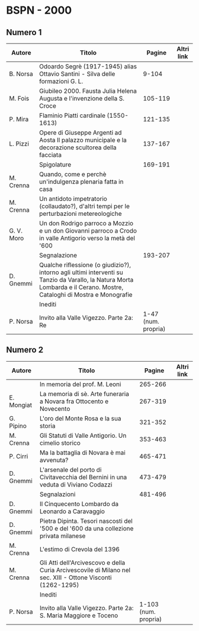 # BSPN - 2000

## Numero 1

| Autore     | Titolo                                                                                                                                                                 | Pagine              | Altri link |
|------------|------------------------------------------------------------------------------------------------------------------------------------------------------------------------|---------------------|------------|
| B. Norsa   | Odoardo Segrè (1917-1945) alias Ottavio Santini - Silva delle formazioni G. L.                                                                                         | 9-104               |            |
| M. Fois    | Giubileo 2000. Fausta Julia Helena Augusta e l'invenzione della S. Croce                                                                                               | 105-119             |            |
| P. Mira    | Flaminio Piatti cardinale (1550-1613)                                                                                                                                  | 121-135             |            |
| L. Pizzi   | Opere di Giuseppe Argenti ad Aosta Il palazzo municipale e la decorazione scultorea della facciata                                                                     | 137-167             |            |
|            | Spigolature                                                                                                                                                            | 169-191             |            |
| M. Crenna  | Quando, come e perchè un'indulgenza plenaria fatta in casa                                                                                                             |                     |            |
| M. Crenna  | Un antidoto impetratorio (collaudato?), d'altri tempi per le perturbazioni metereologiche                                                                              |                     |            |
| G. V. Moro | Un don Rodrigo parroco a Mozzio e un don Giovanni parroco a Crodo in valle Antigorio verso la metà del '600                                                            |                     |            |
|            | Segnalazione                                                                                                                                                           | 193-207             |            |
| D. Gnemmi  | Qualche riflessione (o giudizio?), intorno agli ultimi interventi su Tanzio da Varallo, la Natura Morta Lombarda e il Cerano. Mostre, Cataloghi di Mostra e Monografie |                     |            |
|            | Inediti                                                                                                                                                                |                     |            |
| P. Norsa   | Invito alla Valle Vigezzo. Parte 2a: Re                                                                                                                                | 1-47 (num. propria) |            |

## Numero 2

| Autore     | Titolo                                                                                                      | Pagine               | Altri link |
|------------|-------------------------------------------------------------------------------------------------------------|----------------------|------------|
|            | In memoria del prof. M. Leoni                                                                               | 265-266              |            |
| E. Mongiat | La memoria di sè. Arte funeraria a Novara fra Ottocento e Novecento                                         | 267-319              |            |
| G. Pipino  | L'oro del Monte Rosa e la sua storia                                                                        | 321-352              |            |
| M. Crenna  | Gli Statuti di Valle Antigorio. Un cimelio storico                                                          | 353-463              |            |
| P. Cirri   | Ma la battaglia di Novara è mai avvenuta?                                                                   | 465-471              |            |
| D. Gnemmi  | L'arsenale del porto di Civitavecchia del Bernini in una veduta di Viviano Codazzi                          | 473-479              |            |
|            | Segnalazioni                                                                                                | 481-496              |            |
| D. Gnemmi  | Il Cinquecento Lombardo da Leonardo a Caravaggio                                                            |                      |            |
| D. Gnemmi  | Pietra Dipinta. Tesori nascosti del '500 e del '600 da una collezione privata milanese                      |                      |            |
| M. Crenna  | L'estimo di Crevola del 1396                                                                                |                      |            |
| M. Crenna  | Gli Atti dell'Arcivescovo e della Curia Arcivescovile di Milano nel sec. XIII - Ottone Visconti (1262-1295) |                      |            |
|            | Inediti                                                                                                     |                      |            |
| P. Norsa   | Invito alla Valle Vigezzo. Parte 2a: S. Maria Maggiore e Toceno                                             | 1-103 (num. propria) |            |
